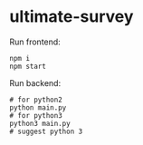 # ultimate-survey

Run frontend:
```
npm i
npm start
```

Run backend:
```
# for python2
python main.py
# for python3
python3 main.py
# suggest python 3
```

